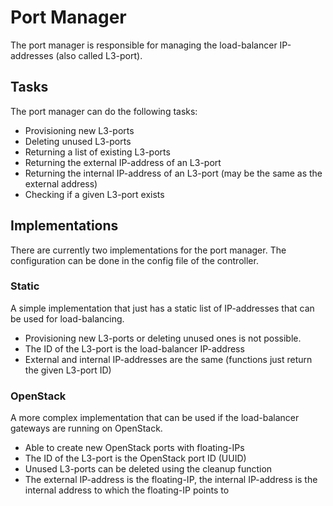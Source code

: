 # Port Manager

The port manager is responsible for managing the load-balancer IP-addresses (also called L3-port). 

## Tasks

The port manager can do the following tasks:

- Provisioning new L3-ports
- Deleting unused L3-ports
- Returning a list of existing L3-ports
- Returning the external IP-address of an L3-port
- Returning the internal IP-address of an L3-port (may be the same as the external address)
- Checking if a given L3-port exists

## Implementations

There are currently two implementations for the port manager.
The configuration can be done in the config file of the controller.

### Static

A simple implementation that just has a static list of IP-addresses that can be used for load-balancing.

- Provisioning new L3-ports or deleting unused ones is not possible.
- The ID of the L3-port is the load-balancer IP-address
- External and internal IP-addresses are the same (functions just return the given L3-port ID)

### OpenStack

A more complex implementation that can be used if the load-balancer gateways are running on OpenStack.

- Able to create new OpenStack ports with floating-IPs
- The ID of the L3-port is the OpenStack port ID (UUID)
- Unused L3-ports can be deleted using the cleanup function
- The external IP-address is the floating-IP, the internal IP-address is the internal address to which the floating-IP points to

